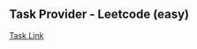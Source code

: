 ## Task Provider - Leetcode (easy)

[Task Link](https://leetcode.com/problems/count-complete-tree-nodes/description/?envType=study-plan-v2&envId=top-interview-150)